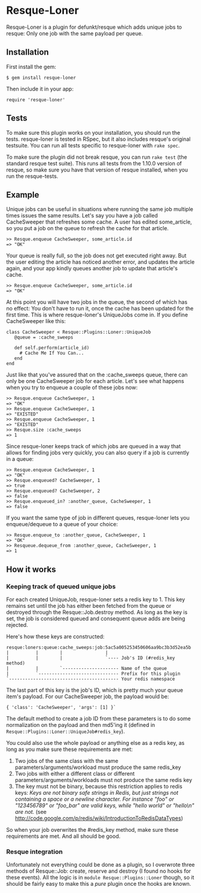 
Resque-Loner
======

Resque-Loner is a plugin for defunkt/resque which adds unique jobs to resque: Only one job with the same payload per queue.


Installation
-------------

First install the gem:

    $ gem install resque-loner 

Then include it in your app:

    require 'resque-loner'


Tests
-----------
To make sure this plugin works on your installation, you should run the tests. resque-loner is tested in RSpec, but it also includes resque's original testsuite. You can run all tests specific to resque-loner with `rake spec`.

To make sure the plugin did not break resque, you can run `rake test` (the standard resque test suite). This runs all tests from the 1.10.0 version of resque, so make sure you have that version of resque installed, when you run the resque-tests.

Example
--------

Unique jobs can be useful in situations where running the same job multiple times issues the same results. Let's say you have a job called CacheSweeper that refreshes some cache. A user has edited some_article, so you put a job on the queue to refresh the cache for that article.

    >> Resque.enqueue CacheSweeper, some_article.id
    => "OK"

Your queue is really full, so the job does not get executed right away. But the user editing the article has noticed another error, and updates the article again, and your app kindly queues another job to update that article's cache.

    >> Resque.enqueue CacheSweeper, some_article.id
    => "OK"

At this point you will have two jobs in the queue, the second of which has no effect: You don't have to run it, once the cache has been updated for the first time. This is where resque-loner's UniqueJobs come in. If you define CacheSweeper like this:

    class CacheSweeper < Resque::Plugins::Loner::UniqueJob
       @queue = :cache_sweeps

       def self.perform(article_id)
         # Cache Me If You Can...
       end
    end

Just like that you've assured that on the :cache_sweeps queue, there can only be one CacheSweeper job for each article. Let's see what happens when you try to enqueue a couple of these jobs now:

    >> Resque.enqueue CacheSweeper, 1
    => "OK"
    >> Resque.enqueue CacheSweeper, 1
    => "EXISTED"
    >> Resque.enqueue CacheSweeper, 1
    => "EXISTED"
    >> Resque.size :cache_sweeps
    => 1

Since resque-loner keeps track of which jobs are queued in a way that allows for finding jobs very quickly, you can also query if a job is currently in a queue:

    >> Resque.enqueue CacheSweeper, 1
    => "OK"
    >> Resque.enqueued? CacheSweeper, 1
    => true
    >> Resque.enqueued? CacheSweeper, 2
    => false
    >> Resque.enqueued_in? :another_queue, CacheSweeper, 1
    => false

If you want the same type of job in different queues, resque-loner lets you enqueue/dequeue to a queue of your choice:

    >> Resque.enqueue_to :another_queue, CacheSweeper, 1
    => "OK"
    >> Resqueue.dequeue_from :another_queue, CacheSweeper, 1
    => 1

How it works
--------

### Keeping track of queued unique jobs

For each created UniqueJob, resque-loner sets a redis key to 1. This key remains set until the job has either been fetched from the queue or destroyed through the Resque::Job.destroy method. As long as the key is set, the job is considered queued and consequent queue adds are being rejected.

Here's how these keys are constructed:

    resque:loners:queue:cache_sweeps:job:5ac5a005253450606aa9bc3b3d52ea5b
    |          |        |                |
    |          |        |                `---- Job's ID (#redis_key method)
    |          |        `--------------------- Name of the queue
    |          `------------------------------ Prefix for this plugin
    `----------------------------------------- Your redis namespace

The last part of this key is the job's ID, which is pretty much your queue item's payload. For our CacheSweeper job, the payload would be:

    { 'class': 'CacheSweeper', 'args': [1] }`

The default method to create a job ID from these parameters  is to do some normalization on the payload and then md5'ing it (defined in `Resque::Plugins::Loner::UniqueJob#redis_key`).

You could also use the whole payload or anything else as a redis key, as long as you make sure these requirements are met:

1. Two jobs of the same class with the same parameters/arguments/workload must produce the same redis_key
2. Two jobs with either a different class or different parameters/arguments/workloads must not produce the same redis key 
3. The key must not be binary, because this restriction applies to redis keys: *Keys are not binary safe strings in Redis, but just strings not containing a space or a newline character. For instance "foo" or "123456789" or "foo_bar" are valid keys, while "hello world" or "hello\n" are not.* (see http://code.google.com/p/redis/wiki/IntroductionToRedisDataTypes)

So when your job overwrites the #redis_key method, make sure these requirements are met. And all should be good.

### Resque integration

Unfortunately not everything could be done as a plugin, so I overwrote three methods of Resque::Job: create, reserve and destroy (I found no hooks for these events). All the logic is in `module Resque::Plugins::Loner` though, so it should be fairly easy to make this a *pure* plugin once the hooks are known.
